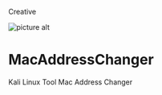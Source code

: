 Creative


![picture alt]( https://media.giphy.com/media/HoIrPgqTBiB2XvVEf7/giphy.gif "Title is optional")

# MacAddressChanger
Kali Linux Tool Mac Address Changer
